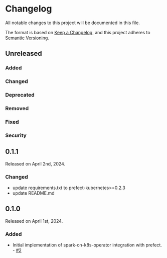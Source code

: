 # Changelog

All notable changes to this project will be documented in this file.

The format is based on [Keep a Changelog](https://keepachangelog.com/en/1.0.0/),
and this project adheres to [Semantic Versioning](https://semver.org/spec/v2.0.0.html).

## Unreleased

### Added

### Changed

### Deprecated

### Removed

### Fixed

### Security

## 0.1.1

Released on April 2nd, 2024.

### Changed

- update requirements.txt to prefect-kubernetes>=0.2.3
- update README.md

## 0.1.0

Released on April 1st, 2024.

### Added

- Initial implementation of spark-on-k8s-operator integration with prefect. - [#2](https://github.com/tardunge/prefect-spark-on-k8s-operator/pull/2)
